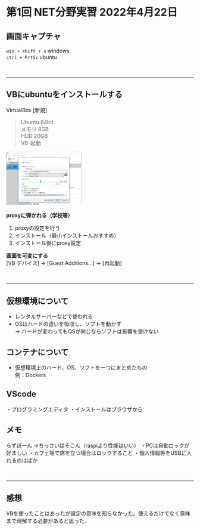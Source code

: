 #  第1回 NET分野実習 2022年4月22日

## 画面キャプチャ
`win + shift + s` windows  
`ctrl + PrtSc` ubuntu

<br><hr>

## VBにubuntuをインストールする
VirtualBox [新規]  
>Ubuntu 64bit  
メモリ 8GB  
HDD 20GB  
VB-起動  
<img src="./images/image1.png" width="40%">  

**proxyに弾かれる（学校等）**
1. proxyの設定を行う
2. インストール（最小インストールおすすめ）
3. インストール後にproxy設定

**画面を可変にする**  
[VB デバイス] → [Guest Additions…]  → [再起動]

<br><hr>

## 仮想環境について
* レンタルサーバーなどで使われる  
* OSはハードの違いを吸収し、ソフトを動かす  
→ ハードが変わってもOSが同じならソフトは影響を受けない  

## コンテナについて
* 仮想環境上のハード、OS、ソフトを一つにまとめたもの  
例：Dockers

## VScode
・プログラミングエディタ
・インストールはブラウザから

## メモ
らずぼーん
→ちっさいぱそこん（raspiより性能はいい）
・PCは自動ロックが好ましい
・カフェ等で席を立つ場合はロックすること
・個人情報等をUSBに入れるのはばか

<br><hr>

## 感想
VBを使ったことはあったが設定の意味を知らなかった。使えるだけでなく意味まで理解する必要があると思った。
